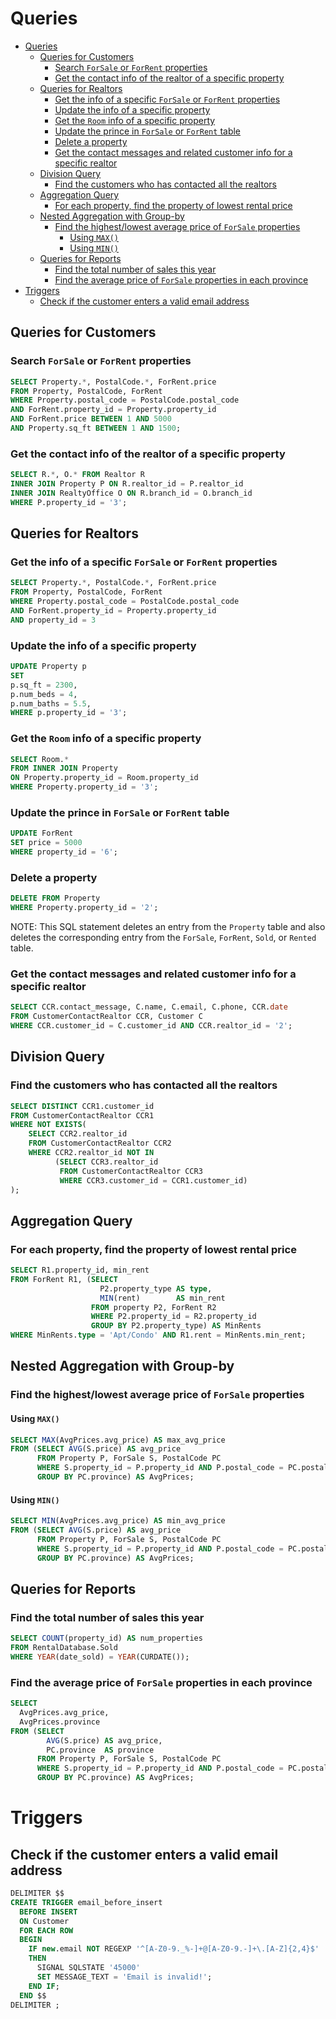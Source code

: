 # Queries

- [Queries](#queries)
  - [Queries for Customers](#queries-for-customers)
    - [Search `ForSale` or `ForRent` properties](#search-forsale-or-forrent-properties)
    - [Get the contact info of the realtor of a specific property](#get-the-contact-info-of-the-realtor-of-a-specific-property)
  - [Queries for Realtors](#queries-for-realtors)
    - [Get the info of a specific `ForSale` or `ForRent` properties](#get-the-info-of-a-specific-forsale-or-forrent-properties)
    - [Update the info of a specific property](#update-the-info-of-a-specific-property)
    - [Get the `Room` info of a specific property](#get-the-room-info-of-a-specific-property)
    - [Update the prince in `ForSale` or `ForRent` table](#update-the-prince-in-forsale-or-forrent-table)
    - [Delete a property](#delete-a-property)
    - [Get the contact messages and related customer info for a specific realtor](#get-the-contact-messages-and-related-customer-info-for-a-specific-realtor)
  - [Division Query](#division-query)
    - [Find the customers who has contacted all the realtors](#find-the-customers-who-has-contacted-all-the-realtors)
  - [Aggregation Query](#aggregation-query)
    - [For each property, find the property of lowest rental price](#for-each-property-find-the-property-of-lowest-rental-price)
  - [Nested Aggregation with Group-by](#nested-aggregation-with-group-by)
    - [Find the highest/lowest average price of `ForSale` properties](#find-the-highestlowest-average-price-of-forsale-properties)
      - [Using `MAX()`](#using-max)
      - [Using `MIN()`](#using-min)
  - [Queries for Reports](#queries-for-reports)
    - [Find the total number of sales this year](#find-the-total-number-of-sales-this-year)
    - [Find the average price of `ForSale` properties in each province](#find-the-average-price-of-forsale-properties-in-each-province)
- [Triggers](#triggers)
  - [Check if the customer enters a valid email address](#check-if-the-customer-enters-a-valid-email-address)

## Queries for Customers

### Search `ForSale` or `ForRent` properties

```sql
SELECT Property.*, PostalCode.*, ForRent.price
FROM Property, PostalCode, ForRent
WHERE Property.postal_code = PostalCode.postal_code
AND ForRent.property_id = Property.property_id
AND ForRent.price BETWEEN 1 AND 5000
AND Property.sq_ft BETWEEN 1 AND 1500;
```

### Get the contact info of the realtor of a specific property

```sql
SELECT R.*, O.* FROM Realtor R
INNER JOIN Property P ON R.realtor_id = P.realtor_id
INNER JOIN RealtyOffice O ON R.branch_id = O.branch_id
WHERE P.property_id = '3';
```

## Queries for Realtors

### Get the info of a specific `ForSale` or `ForRent` properties

```sql
SELECT Property.*, PostalCode.*, ForRent.price
FROM Property, PostalCode, ForRent
WHERE Property.postal_code = PostalCode.postal_code
AND ForRent.property_id = Property.property_id
AND property_id = 3
```

### Update the info of a specific property

```sql
UPDATE Property p
SET
p.sq_ft = 2300,
p.num_beds = 4,
p.num_baths = 5.5,
WHERE p.property_id = '3';
```

### Get the `Room` info of a specific property

```sql
SELECT Room.*
FROM INNER JOIN Property
ON Property.property_id = Room.property_id
WHERE Property.property_id = '3';
```

### Update the prince in `ForSale` or `ForRent` table

```sql
UPDATE ForRent
SET price = 5000
WHERE property_id = '6';
```

### Delete a property

```sql
DELETE FROM Property
WHERE Property.property_id = '2';
```

NOTE: This SQL statement deletes an entry from the `Property` table  and also deletes the corresponding entry from the `ForSale`, `ForRent`, `Sold`, or `Rented` table.

### Get the contact messages and related customer info for a specific realtor

```sql
SELECT CCR.contact_message, C.name, C.email, C.phone, CCR.date
FROM CustomerContactRealtor CCR, Customer C
WHERE CCR.customer_id = C.customer_id AND CCR.realtor_id = '2';
```

## Division Query

### Find the customers who has contacted all the realtors

```sql
SELECT DISTINCT CCR1.customer_id
FROM CustomerContactRealtor CCR1
WHERE NOT EXISTS(
    SELECT CCR2.realtor_id
    FROM CustomerContactRealtor CCR2
    WHERE CCR2.realtor_id NOT IN
          (SELECT CCR3.realtor_id
           FROM CustomerContactRealtor CCR3
           WHERE CCR3.customer_id = CCR1.customer_id)
);
```

## Aggregation Query

### For each property, find the property of lowest rental price

```sql
SELECT R1.property_id, min_rent
FROM ForRent R1, (SELECT
                    P2.property_type AS type,
                    MIN(rent)        AS min_rent
                  FROM property P2, ForRent R2
                  WHERE P2.property_id = R2.property_id
                  GROUP BY P2.property_type) AS MinRents
WHERE MinRents.type = 'Apt/Condo' AND R1.rent = MinRents.min_rent;
```

## Nested Aggregation with Group-by

### Find the highest/lowest average price of `ForSale` properties

#### Using `MAX()`

```sql
SELECT MAX(AvgPrices.avg_price) AS max_avg_price
FROM (SELECT AVG(S.price) AS avg_price
      FROM Property P, ForSale S, PostalCode PC
      WHERE S.property_id = P.property_id AND P.postal_code = PC.postal_code
      GROUP BY PC.province) AS AvgPrices;
```

#### Using `MIN()`

```sql
SELECT MIN(AvgPrices.avg_price) AS min_avg_price
FROM (SELECT AVG(S.price) AS avg_price
      FROM Property P, ForSale S, PostalCode PC
      WHERE S.property_id = P.property_id AND P.postal_code = PC.postal_code
      GROUP BY PC.province) AS AvgPrices;
```

## Queries for Reports

### Find the total number of sales this year

```sql
SELECT COUNT(property_id) AS num_properties
FROM RentalDatabase.Sold
WHERE YEAR(date_sold) = YEAR(CURDATE());
```

### Find the average price of `ForSale` properties in each province

```sql
SELECT
  AvgPrices.avg_price,
  AvgPrices.province
FROM (SELECT
        AVG(S.price) AS avg_price,
        PC.province  AS province
      FROM Property P, ForSale S, PostalCode PC
      WHERE S.property_id = P.property_id AND P.postal_code = PC.postal_code
      GROUP BY PC.province) AS AvgPrices;
```

# Triggers

## Check if the customer enters a valid email address

```sql
DELIMITER $$
CREATE TRIGGER email_before_insert
  BEFORE INSERT
  ON Customer
  FOR EACH ROW
  BEGIN
    IF new.email NOT REGEXP '^[A-Z0-9._%-]+@[A-Z0-9.-]+\.[A-Z]{2,4}$'
    THEN
      SIGNAL SQLSTATE '45000'
      SET MESSAGE_TEXT = 'Email is invalid!';
    END IF;
  END $$
DELIMITER ;

```